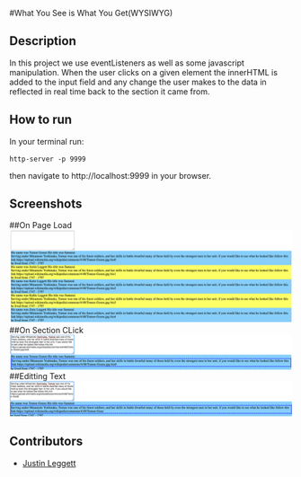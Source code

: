 #What You See is What You Get(WYSIWYG)



## Description
In this project we use eventListeners as well as some javascript manipulation. When the user clicks on a given element the innerHTML is added to the input field and any change the user makes to the data in reflected in real time back to the section it came from.

## How to run
In your terminal run:
```
http-server -p 9999
```
then navigate to http://localhost:9999 in your browser.

## Screenshots
##On Page Load
![On Page Load](img/On_page_load.png)
##On Section CLick
![On Section CLick](img/On_section_click.png)
##Editting Text
![Editting Text](img/Editting_text.png)

## Contributors
- [Justin Leggett](https://github.com/justinal64)